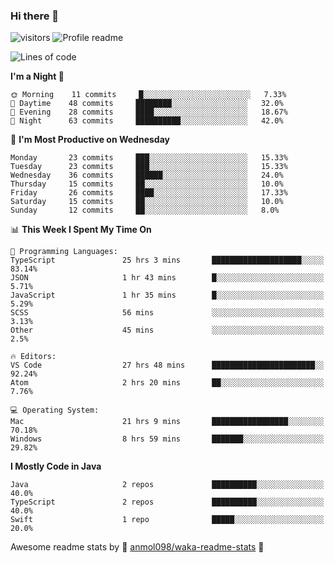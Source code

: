 ### Hi there 👋  
![visitors](https://visitor-badge.laobi.icu/badge?page_id=leverglowh) ![Profile readme](https://github.com/leverglowh/leverglowh/workflows/Profile%20readme/badge.svg?branch=master)

<!--START_SECTION:waka-->
![Lines of code](https://img.shields.io/badge/From%20Hello%20World%20I%27ve%20Written-41570%20lines%20of%20code-blue)

**I'm a Night 🦉** 

```text
🌞 Morning    11 commits     █░░░░░░░░░░░░░░░░░░░░░░░░   7.33% 
🌆 Daytime    48 commits     ████████░░░░░░░░░░░░░░░░░   32.0% 
🌃 Evening    28 commits     ████░░░░░░░░░░░░░░░░░░░░░   18.67% 
🌙 Night      63 commits     ██████████░░░░░░░░░░░░░░░   42.0%

```
📅 **I'm Most Productive on Wednesday** 

```text
Monday       23 commits     ███░░░░░░░░░░░░░░░░░░░░░░   15.33% 
Tuesday      23 commits     ███░░░░░░░░░░░░░░░░░░░░░░   15.33% 
Wednesday    36 commits     ██████░░░░░░░░░░░░░░░░░░░   24.0% 
Thursday     15 commits     ██░░░░░░░░░░░░░░░░░░░░░░░   10.0% 
Friday       26 commits     ████░░░░░░░░░░░░░░░░░░░░░   17.33% 
Saturday     15 commits     ██░░░░░░░░░░░░░░░░░░░░░░░   10.0% 
Sunday       12 commits     ██░░░░░░░░░░░░░░░░░░░░░░░   8.0%

```


📊 **This Week I Spent My Time On** 

```text
💬 Programming Languages: 
TypeScript               25 hrs 3 mins       ████████████████████░░░░░   83.14% 
JSON                     1 hr 43 mins        █░░░░░░░░░░░░░░░░░░░░░░░░   5.71% 
JavaScript               1 hr 35 mins        █░░░░░░░░░░░░░░░░░░░░░░░░   5.29% 
SCSS                     56 mins             ░░░░░░░░░░░░░░░░░░░░░░░░░   3.13% 
Other                    45 mins             ░░░░░░░░░░░░░░░░░░░░░░░░░   2.5%

🔥 Editors: 
VS Code                  27 hrs 48 mins      ███████████████████████░░   92.24% 
Atom                     2 hrs 20 mins       ██░░░░░░░░░░░░░░░░░░░░░░░   7.76%

💻 Operating System: 
Mac                      21 hrs 9 mins       █████████████████░░░░░░░░   70.18% 
Windows                  8 hrs 59 mins       ███████░░░░░░░░░░░░░░░░░░   29.82%

```

**I Mostly Code in Java** 

```text
Java                     2 repos             ██████████░░░░░░░░░░░░░░░   40.0% 
TypeScript               2 repos             ██████████░░░░░░░░░░░░░░░   40.0% 
Swift                    1 repo              █████░░░░░░░░░░░░░░░░░░░░   20.0%

```



<!--END_SECTION:waka-->


Awesome readme stats by :star2: [anmol098/waka-readme-stats](https://github.com/anmol098/waka-readme-stats) :star2:
